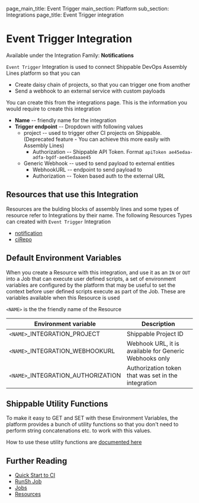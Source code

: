 page_main_title: Event Trigger
main_section: Platform
sub_section: Integrations
page_title: Event Trigger integration

# Event Trigger Integration
Available under the Integration Family: **Notifications**

`Event Trigger` Integration is used to connect Shippable DevOps Assembly Lines platform so that you can

* Create daisy chain of projects, so that you can trigger one from another
* Send a webhook to an external service with custom payloads 

You can create this from the integrations page. This is the information you would require to create this integration

* **Name** -- friendly name for the integration
* **Trigger endpoint** -- Dropdown with following values
	* project -- used to trigger other CI projects on Shippable. (Deprecated feature - You can achieve this more easily with Assembly Lines)
		* Authorization -- Shippable API Token. Format `apiToken ae45edaa-adfa-bgdf-ae45edaaae45`
	* Generic Webhook -- used to send payload to external entities
		* WebhookURL -- endpoint to send payload to
		* Authorization -- Token based auth to the external URL

## Resources that use this Integration
Resources are the bulding blocks of assembly lines and some types of resource refer to Integrations by their name. The following Resources Types can created with `Event Trigger` Integration 

* [notification](/workflow/platform/resource/notification)
* [ciRepo](/workflow/platform/resource/ciRepo)

## Default Environment Variables
When you create a Resource with this integration, and use it as an `IN` or `OUT` into a Job that can execute user defined scripts, a set of environment variables are configured by the platform that may be useful to set the context before user defined scripts execute as part of the Job. These are variables available when this Resource is used

`<NAME>` is the the friendly name of the Resource

| Environment variable						| Description                         |
| ------------- 								|------------------------------------ |
| `<NAME>`\_INTEGRATION\_PROJECT			| Shippable Project ID  |
| `<NAME>`\_INTEGRATION\_WEBHOOKURL		| Webhook URL, it is available for Generic Webhooks only |
| `<NAME>`\_INTEGRATION\_AUTHORIZATION	| Authorization token that was set in the integration  |

## Shippable Utility Functions
To make it easy to GET and SET with these Environment Variables, the platform provides a bunch of utility functions so that you don't need to perform string concatenations etc. to work with this values.

How to use these utility functions are [documented here](/platform/tutorial/workflow/howto-use-shipctl)

## Further Reading
* [Quick Start to CI](/getting-started/ci-sample)
* [RunSh Job](/platform/workflow/job/runsh)
* [Jobs](/platform/workflow/job/overview)
* [Resources](/platform/workflow/resource/overview)
